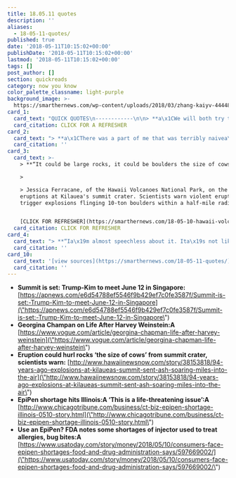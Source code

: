 ```yaml
---
title: 18.05.11 quotes
description: ''
aliases:
  - 18-05-11-quotes/
published: true
date: '2018-05-11T10:15:02+00:00'
publishDate: '2018-05-11T10:15:02+00:00'
lastmod: '2018-05-11T10:15:02+00:00'
tags: []
post_author: []
section: quickreads
category: now you know
color_palette_classname: light-purple
background_image: >-
  https://smarthernews.com/wp-content/uploads/2018/03/zhang-kaiyv-444482-unsplash-scaled.jpg
card_1:
  card_text: "QUICK QUOTES\n------------\n\n> **a\x1CWe will both try to make it a very special moment for World Peace!a\x1D**\n> \n> President Trump's tweet announcing he will meet North Korea's Kim Jong Un on June 12 in Singapore. This will be the first ever meeting between a sitting U.S. President and a North Korean leader.\n\n[CLICK FOR A REFRESHER](https://smarthernews.com/18-05-02-meeting-spot/)"
  card_citation: CLICK FOR A REFRESHER
card_2:
  card_text: "> **a\x1CThere was a part of me that was terribly naivea\x14clearly, _so_ naive. I have moments of rage, I have moments of confusion, I have moments of disbelief! And I have moments when I just cry for my children. What are their lives going to be?a\x1D**\n> \n> Georgina Chapman in her first public comments on soon-to-be ex-husband Harvey Weinstein after he was accused of sexual violence & sexual harassment by 100+ women."
  card_citation: ''
card_3:
  card_text: >-
    > **“It could be large rocks, it could be boulders the size of cows.”**

    > 

    > Jessica Ferracane, of the Hawaii Volcanoes National Park, on the threat of
    eruptions at Kilauea's summit crater. Scientists warn violent eruptions may
    trigger explosions flinging 10-ton boulders within a half-mile radius.


    [CLICK FOR REFRESHER](https://smarthernews.com/18-05-10-hawaii-volcano/)
  card_citation: CLICK FOR REFRESHER
card_4:
  card_text: "> **“Ia\x19m almost speechless about it. Ita\x19s not like, a\x18Oh, wea\x19re short on a medicine for a headache.a\x19 This is a life-threatening issue.”**\n> \n> Aimee Weiss on an EpiPen shortage affecting her 12-year-old daughter who is allergic to tree nuts. The FDA added the emergency allergy medication to its list of medicines in short supply, but the shortage is not expected to last long, according to its maker Mylan."
  card_citation: ''
card_10:
  card_text: '[view sources](https://smarthernews.com/18-05-11-quotes/)'
  card_citation: ''
---
```

*   **Summit is set: Trump-Kim to meet June 12 in Singapore:** [https://apnews.com/e6d54788ef5546f9b429ef7c0fe3587f/Summit-is-set:-Trump-Kim-to-meet-June-12-in-Singapore](\"https://apnews.com/e6d54788ef5546f9b429ef7c0fe3587f/Summit-is-set:-Trump-Kim-to-meet-June-12-in-Singapore\")
*   ****Georgina Champan on Life After Harvey Weinstein:A**** [https://www.vogue.com/article/georgina-chapman-life-after-harvey-weinstein](\"https://www.vogue.com/article/georgina-chapman-life-after-harvey-weinstein\")
*   ****Eruption could hurl rocks ‘the size of cows’ from summit crater, scientists warn:**** [http://www.hawaiinewsnow.com/story/38153818/94-years-ago-explosions-at-kilaueas-summit-sent-ash-soaring-miles-into-the-air](\"http://www.hawaiinewsnow.com/story/38153818/94-years-ago-explosions-at-kilaueas-summit-sent-ash-soaring-miles-into-the-air\")
*   **EpiPen shortage hits Illinois:A ‘This is a life-threatening issue’:A** [http://www.chicagotribune.com/business/ct-biz-epipen-shortage-illinois-0510-story.html](\"http://www.chicagotribune.com/business/ct-biz-epipen-shortage-illinois-0510-story.html\")
*   **Use an EpiPen? FDA notes some shortages of injector used to treat allergies, bug bites:A** [https://www.usatoday.com/story/money/2018/05/10/consumers-face-epipen-shortages-food-and-drug-administration-says/597669002/](\"https://www.usatoday.com/story/money/2018/05/10/consumers-face-epipen-shortages-food-and-drug-administration-says/597669002/\")
